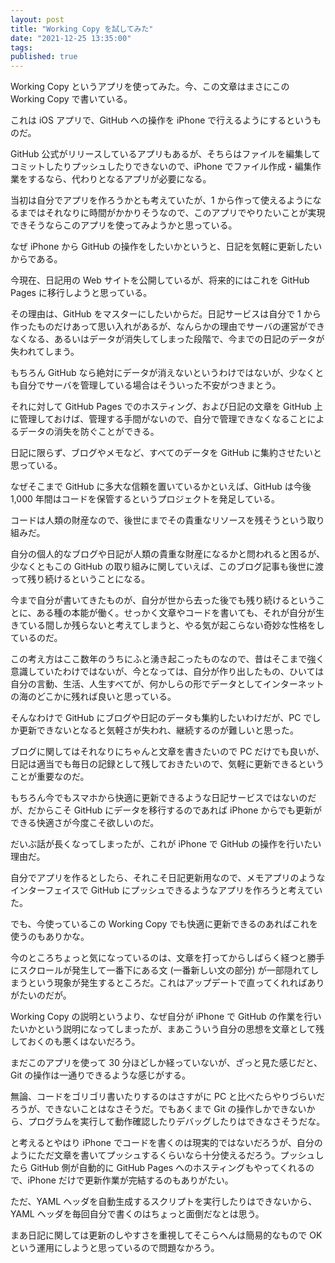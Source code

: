 ```yaml
---
layout: post
title: "Working Copy を試してみた"
date: "2021-12-25 13:35:00"
tags:
published: true
---
```


Working Copy というアプリを使ってみた。今、この文章はまさにこの Working Copy で書いている。

これは iOS アプリで、GitHub への操作を iPhone で行えるようにするというものだ。

GitHub 公式がリリースしているアプリもあるが、そちらはファイルを編集してコミットしたりプッシュしたりできないので、iPhone でファイル作成・編集作業をするなら、代わりとなるアプリが必要になる。

当初は自分でアプリを作ろうかとも考えていたが、1 から作って使えるようになるまではそれなりに時間がかかりそうなので、このアプリでやりたいことが実現できそうならこのアプリを使ってみようかと思っている。

なぜ iPhone から GitHub の操作をしたいかというと、日記を気軽に更新したいからである。

今現在、日記用の Web サイトを公開しているが、将来的にはこれを GitHub Pages に移行しようと思っている。

その理由は、GitHub をマスターにしたいからだ。日記サービスは自分で 1 から作ったものだけあって思い入れがあるが、なんらかの理由でサーバの運営ができなくなる、あるいはデータが消失してしまった段階で、今までの日記のデータが失われてしまう。

もちろん GitHub なら絶対にデータが消えないというわけではないが、少なくとも自分でサーバを管理している場合はそういった不安がつきまとう。

それに対して GitHub Pages でのホスティング、および日記の文章を GitHub 上に管理しておけば、管理する手間がないので、自分で管理できなくなることによるデータの消失を防ぐことができる。

日記に限らず、ブログやメモなど、すべてのデータを GitHub に集約させたいと思っている。

なぜそこまで GitHub に多大な信頼を置いているかといえば、GitHub は今後 1,000 年間はコードを保管するというプロジェクトを発足している。

コードは人類の財産なので、後世にまでその貴重なリソースを残そうという取り組みだ。

自分の個人的なブログや日記が人類の貴重な財産になるかと問われると困るが、少なくともこの GitHub の取り組みに関していえば、このブログ記事も後世に渡って残り続けるということになる。

今まで自分が書いてきたものが、自分が世から去った後でも残り続けるということに、ある種の本能が働く。せっかく文章やコードを書いても、それが自分が生きている間しか残らないと考えてしまうと、やる気が起こらない奇妙な性格をしているのだ。

この考え方はここ数年のうちにふと湧き起こったものなので、昔はそこまで強く意識していたわけではないが、今となっては、自分が作り出したもの、ひいては自分の言動、生活、人生すべてが、何かしらの形でデータとしてインターネットの海のどこかに残れば良いと思っている。

そんなわけで GitHub にブログや日記のデータも集約したいわけだが、PC でしか更新できないとなると気軽さが失われ、継続するのが難しいと思った。

ブログに関してはそれなりにちゃんと文章を書きたいので PC だけでも良いが、日記は適当でも毎日の記録として残しておきたいので、気軽に更新できるということが重要なのだ。

もちろん今でもスマホから快適に更新できるような日記サービスではないのだが、だからこそ GitHub にデータを移行するのであれば iPhone からでも更新ができる快適さが今度こそ欲しいのだ。

だいぶ話が長くなってしまったが、これが iPhone で GitHub の操作を行いたい理由だ。

自分でアプリを作るとしたら、それこそ日記更新用なので、メモアプリのようなインターフェイスで GitHub にプッシュできるようなアプリを作ろうと考えていた。

でも、今使っているこの Working Copy でも快適に更新できるのあればこれを使うのもありかな。

今のところちょっと気になっているのは、文章を打ってからしばらく経つと勝手にスクロールが発生して一番下にある文 (一番新しい文の部分) が一部隠れてしまうという現象が発生するところだ。これはアップデートで直ってくれればありがたいのだが。

Working Copy の説明というより、なぜ自分が iPhone で GitHub の作業を行いたいかという説明になってしまったが、まあこういう自分の思想を文章として残しておくのも悪くはないだろう。

まだこのアプリを使って 30 分ほどしか経っていないが、ざっと見た感じだと、Git の操作は一通りできるような感じがする。

無論、コードをゴリゴリ書いたりするのはさすがに PC と比べたらやりづらいだろうが、できないことはなさそうだ。でもあくまで Git の操作しかできないから、プログラムを実行して動作確認したりデバッグしたりはできなさそうだな。

と考えるとやはり iPhone でコードを書くのは現実的ではないだろうが、自分のようにただ文章を書いてプッシュするくらいなら十分使えるだろう。プッシュしたら GitHub 側が自動的に GitHub Pages へのホスティングもやってくれるので、iPhone だけで更新作業が完結するのもありがたい。

ただ、YAML ヘッダを自動生成するスクリプトを実行したりはできないから、YAML ヘッダを毎回自分で書くのはちょっと面倒だなとは思う。

まあ日記に関しては更新のしやすさを重視してそこらへんは簡易的なもので OK という運用にしようと思っているので問題なかろう。
